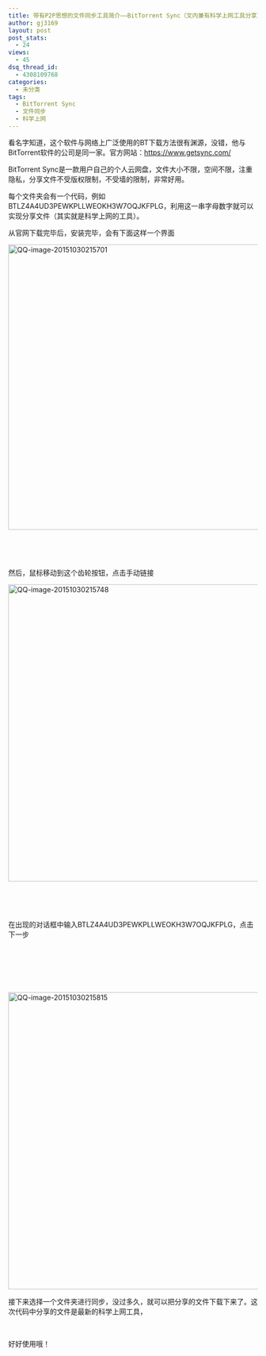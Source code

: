```yaml
---
title: 带有P2P思想的文件同步工具简介——BitTorrent Sync（文内兼有科学上网工具分享）
author: gj3169
layout: post
post_stats:
  - 24
views:
  - 45
dsq_thread_id:
  - 4308109768
categories:
  - 未分类
tags:
  - BitTorrent Sync
  - 文件同步
  - 科学上网
---
```

看名字知道，这个软件与网络上广泛使用的BT下载方法很有渊源，没错，他与BitTorrent软件的公司是同一家。官方网站：<https://www.getsync.com/>

BitTorrent Sync是一款用户自己的个人云网盘，文件大小不限，空间不限，注重隐私，分享文件不受版权限制，不受墙的限制，非常好用。

每个文件夹会有一个代码，例如BTLZ4A4UD3PEWKPLLWEOKH3W7OQJKFPLG，利用这一串字母数字就可以实现分享文件（其实就是科学上网的工具）。

从官网下载完毕后，安装完毕，会有下面这样一个界面

[<img class="alignnone size-full wp-image-197" src="http://7xind4.com1.z0.glb.clouddn.com/uploads/2015/10/QQ-image-20151030215701.png" alt="QQ-image-20151030215701" width="786" height="575" />][1]

&nbsp;

&nbsp;

然后，鼠标移动到这个齿轮按钮，点击手动链接

[<img class="alignnone size-full wp-image-198" src="http://7xind4.com1.z0.glb.clouddn.com/uploads/2015/10/QQ-image-20151030215748.png" alt="QQ-image-20151030215748" width="786" height="599" />][2]

&nbsp;

&nbsp;

在出现的对话框中输入BTLZ4A4UD3PEWKPLLWEOKH3W7OQJKFPLG，点击下一步

&nbsp;

&nbsp;

&nbsp;

[<img class="alignnone size-full wp-image-199" src="http://7xind4.com1.z0.glb.clouddn.com/uploads/2015/10/QQ-image-20151030215815.png" alt="QQ-image-20151030215815" width="786" height="599" />][2]

接下来选择一个文件夹进行同步，没过多久，就可以把分享的文件下载下来了。这次代码中分享的文件是最新的科学上网工具，

&nbsp;

好好使用哦！

 [1]: http://7xind4.com1.z0.glb.clouddn.com/uploads/2015/10/QQ-image-20151030215701.png
 [2]: http://7xind4.com1.z0.glb.clouddn.com/uploads/2015/10/QQ-image-20151030215748.png